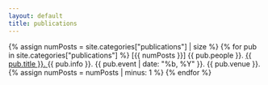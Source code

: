 ```yaml
---
layout: default
title: publications
---
```

{% assign numPosts = site.categories["publications"] | size %}
{% for pub in site.categories["publications"] %}
   <span class="publication-item">
      <span class="id"> \[{{ numPosts }}\] </span>
      <span class="authors">{{ pub.people }}.</span>
      <a href="{{ pub.url | prepend: site.baseurl }}">
      <span class="title">{{ pub.title }}.</span>
      </a>
      <span class="info">{{ pub.info }}.</span>
      <span class="event">{{ pub.event | date: "%b, %Y" }}.</span>
      <span class="venue">{{ pub.venue }}.</span>
   </span>
   {% assign numPosts = numPosts | minus: 1 %}
{% endfor %}

